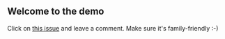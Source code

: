 ## Welcome to the demo

Click on [this issue](https://github.com/teamserverless/chicago/issues/1) and leave a comment. Make sure it's family-friendly :-)
